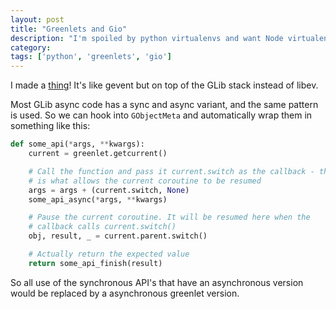 ```yaml
---
layout: post
title: "Greenlets and Gio"
description: "I'm spoiled by python virtualenvs and want Node virtualenvs"
category:
tags: ['python', 'greenlets', 'gio']
---
```

I made a [thing](https://github.com/Jc2k/cringe)! It's like gevent but on top of the GLib stack instead of libev.

Most GLib async code has a sync and async variant, and the same pattern is used. So we can hook into ``GObjectMeta`` and automatically wrap them in something like this:

```python
def some_api(*args, **kwargs):
    current = greenlet.getcurrent()

    # Call the function and pass it current.switch as the callback - this
    # is what allows the current coroutine to be resumed
    args = args + (current.switch, None)
    some_api_async(*args, **kwargs)

    # Pause the current coroutine. It will be resumed here when the
    # callback calls current.switch()
    obj, result, _ = current.parent.switch()

    # Actually return the expected value
    return some_api_finish(result)
```

So all use of the synchronous API's that have an asynchronous version would be replaced by a asynchronous greenlet version.
